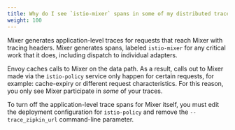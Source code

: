 ```yaml
---
title: Why do I see `istio-mixer` spans in some of my distributed traces?
weight: 100
---
```


Mixer generates application-level traces for requests that reach Mixer with tracing headers. Mixer generates spans, labeled `istio-mixer` for any critical work that it does, including dispatch to individual adapters.

Envoy caches calls to Mixer on the data path. As a result, calls out to Mixer made via the `istio-policy` service only happen for certain requests, for example: cache-expiry or different request characteristics. For this reason, you only see Mixer participate in *some* of your traces.

To turn off the application-level trace spans for Mixer itself, you must edit the deployment configuration for `istio-policy` and remove the `--trace_zipkin_url` command-line parameter.